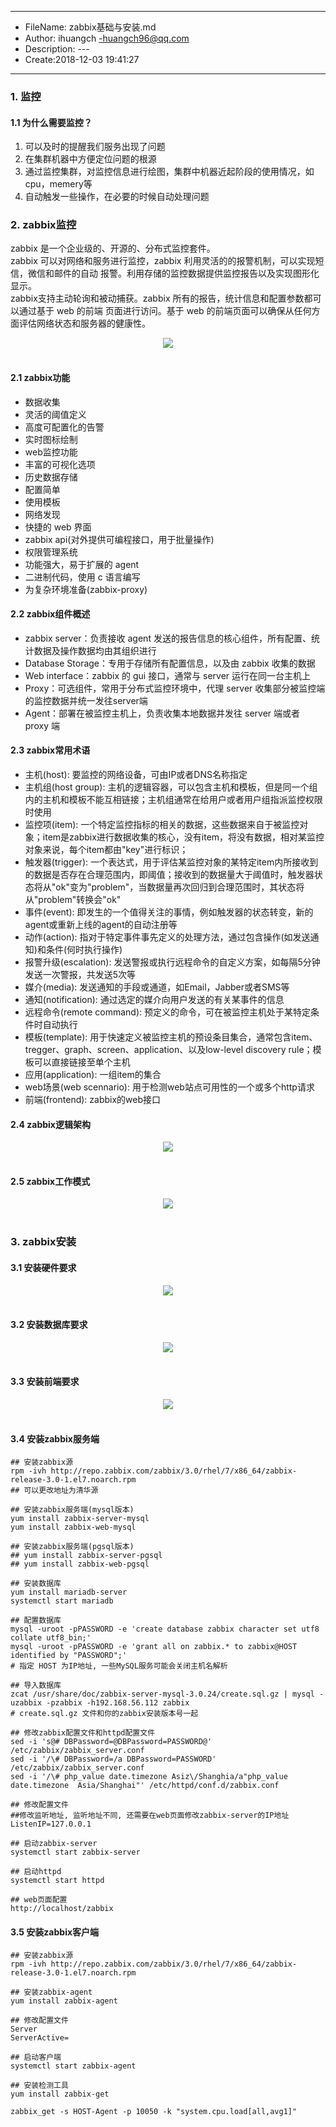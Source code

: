 ___
- FileName: zabbix基础与安装.md
- Author: ihuangch -huangch96@qq.com
- Description: ---
- Create:2018-12-03 19:41:27
___

### 1. 监控
#### 1.1 为什么需要监控？
1. 可以及时的提醒我们服务出现了问题
2. 在集群机器中方便定位问题的根源
3. 通过监控集群，对监控信息进行绘图，集群中机器近起阶段的使用情况，如cpu，memery等
4. 自动触发一些操作，在必要的时候自动处理问题

### 2. zabbix监控
zabbix 是一个企业级的、开源的、分布式监控套件。  
zabbix 可以对网络和服务进行监控，zabbix 利用灵活的的报警机制，可以实现短信，微信和邮件的自动
报警。利用存储的监控数据提供监控报告以及实现图形化显示。  
zabbix支持主动轮询和被动捕获。zabbix 所有的报告，统计信息和配置参数都可以通过基于 web 的前端
页面进行访问。基于 web 的前端页面可以确保从任何方面评估网络状态和服务器的健康性。

<div align="center"> <img src="https://github.com/ihuangch/blog/blob/master/Zabbix/pic/zabbix.png" /> </div><br>

#### 2.1 zabbix功能
- 数据收集
- 灵活的阈值定义
- 高度可配置化的告警
- 实时图标绘制
- web监控功能
- 丰富的可视化选项
- 历史数据存储
- 配置简单
- 使用模板
- 网络发现
- 快捷的 web 界面
- zabbix api(对外提供可编程接口，用于批量操作)
- 权限管理系统
- 功能强大，易于扩展的 agent
- 二进制代码，使用 c 语言编写
- 为复杂环境准备(zabbix-proxy)

#### 2.2 zabbix组件概述
- zabbix server：负责接收 agent 发送的报告信息的核心组件，所有配置、统计数据及操作数据均由其组织进行
- Database Storage：专用于存储所有配置信息，以及由 zabbix 收集的数据
- Web interface：zabbix 的 gui 接口，通常与 server 运行在同一台主机上
- Proxy：可选组件，常用于分布式监控环境中，代理 server 收集部分被监控端的监控数据并统一发往server端
- Agent：部署在被监控主机上，负责收集本地数据并发往 server 端或者 proxy 端

#### 2.3 zabbix常用术语
- 主机(host): 要监控的网络设备，可由IP或者DNS名称指定
- 主机组(host group): 主机的逻辑容器，可以包含主机和模板，但是同一个组内的主机和模板不能互相链接；主机组通常在给用户或者用户组指派监控权限时使用
- 监控项(item): 一个特定监控指标的相关的数据，这些数据来自于被监控对象；item是zabbix进行数据收集的核心，没有item，将没有数据，相对某监控对象来说，每个item都由"key"进行标识；
- 触发器(trigger): 一个表达式，用于评估某监控对象的某特定item内所接收到的数据是否存在合理范围内，即阈值；接收到的数据量大于阈值时，触发器状态将从"ok"变为"problem"，当数据量再次回归到合理范围时，其状态将从"problem"转换会"ok"
- 事件(event): 即发生的一个值得关注的事情，例如触发器的状态转变，新的agent或重新上线的agent的自动注册等
- 动作(action): 指对于特定事件事先定义的处理方法，通过包含操作(如发送通知)和条件(何时执行操作)
- 报警升级(escalation): 发送警报或执行远程命令的自定义方案，如每隔5分钟发送一次警报，共发送5次等
- 媒介(media): 发送通知的手段或通道，如Email，Jabber或者SMS等
- 通知(notification): 通过选定的媒介向用户发送的有关某事件的信息
- 远程命令(remote command): 预定义的命令，可在被监控主机处于某特定条件时自动执行
- 模板(template): 用于快速定义被监控主机的预设条目集合，通常包含item、tregger、graph、screen、application、以及low-level discovery rule；模板可以直接链接至单个主机
- 应用(application): 一组item的集合
- web场景(web scennario): 用于检测web站点可用性的一个或多个http请求
- 前端(frontend): zabbix的web接口

#### 2.4 zabbix逻辑架构

<div align="center"> <img src="https://github.com/ihuangch/blog/blob/master/Zabbix/pic/zabbix-work.png" /> </div><br>


#### 2.5 zabbix工作模式

<div align="center"> <img src="https://github.com/ihuangch/blog/blob/master/Zabbix/pic/zabbix-arch.png" /> </div><br>

### 3. zabbix安装
#### 3.1 安装硬件要求

<div align="center"> <img src="https://github.com/ihuangch/blog/blob/master/Zabbix/pic/zabbix-install-hardware.png" /> </div><br>

#### 3.2 安装数据库要求

<div align="center"> <img src="https://github.com/ihuangch/blog/blob/master/Zabbix/pic/zabbix-install-dbs.png" /> </div><br>

#### 3.3 安装前端要求

<div align="center"> <img src="https://github.com/ihuangch/blog/blob/master/Zabbix/pic/zabbix-install-fronend.png" /> </div><br>

#### 3.4 安装zabbix服务端

```
## 安装zabbix源
rpm -ivh http://repo.zabbix.com/zabbix/3.0/rhel/7/x86_64/zabbix-release-3.0-1.el7.noarch.rpm
## 可以更改地址为清华源

## 安装zabbix服务端(mysql版本)
yum install zabbix-server-mysql
yum install zabbix-web-mysql

## 安装zabbix服务端(pgsql版本)
## yum install zabbix-server-pgsql
## yum install zabbix-web-pgsql

## 安装数据库
yum install mariadb-server
systemctl start mariadb

## 配置数据库
mysql -uroot -pPASSWORD -e 'create database zabbix character set utf8 collate utf8_bin;'
mysql -uroot -pPASSWORD -e 'grant all on zabbix.* to zabbix@HOST identified by "PASSWORD";'
# 指定 HOST 为IP地址, 一些MySQL服务可能会关闭主机名解析

## 导入数据库
zcat /usr/share/doc/zabbix-server-mysql-3.0.24/create.sql.gz | mysql -uzabbix -pzabbix -h192.168.56.112 zabbix
# create.sql.gz 文件和你的zabbix安装版本号一起

## 修改zabbix配置文件和httpd配置文件
sed -i 's@# DBPassword=@DBPassword=PASSWORD@' /etc/zabbix/zabbix_server.conf
sed -i '/\# DBPassword=/a DBPassword=PASSWORD' /etc/zabbix/zabbix_server.conf
sed -i '/\# php_value date.timezone Asiz\/Shanghia/a"php_value date.timezone  Asia/Shanghai"' /etc/httpd/conf.d/zabbix.conf

## 修改配置文件
##修改监听地址, 监听地址不同, 还需要在web页面修改zabbix-server的IP地址
ListenIP=127.0.0.1

## 启动zabbix-server
systemctl start zabbix-server

## 启动httpd
systemctl start httpd

## web页面配置
http://localhost/zabbix

```

#### 3.5 安装zabbix客户端

```
## 安装zabbix源
rpm -ivh http://repo.zabbix.com/zabbix/3.0/rhel/7/x86_64/zabbix-release-3.0-1.el7.noarch.rpm

## 安装zabbix-agent
yum install zabbix-agent

## 修改配置文件
Server
ServerActive=

## 启动客户端
systemctl start zabbix-agent

## 安装检测工具
yum install zabbix-get 

zabbix_get -s HOST-Agent -p 10050 -k "system.cpu.load[all,avg1]"
```


